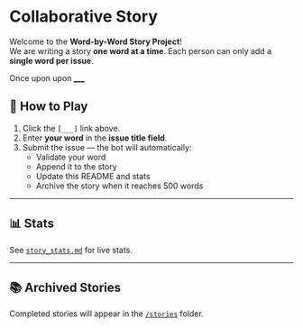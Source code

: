 # Collaborative Story

Welcome to the **Word-by-Word Story Project**!  
We are writing a story **one word at a time**. Each person can only add a **single word per issue**.  

<!-- STORY-START -->
Once upon upon [___](https://github.com/VectorSophie/Storytime/issues/new?title=)
<!-- STORY-END -->

## 📝 How to Play
1. Click the `[___]` link above.  
2. Enter **your word** in the **issue title field**.  
3. Submit the issue — the bot will automatically:  
   - Validate your word  
   - Append it to the story  
   - Update this README and stats  
   - Archive the story when it reaches 500 words  

---

## 📊 Stats
See [`story_stats.md`](story_stats.md) for live stats.  

---

## 📚 Archived Stories
Completed stories will appear in the [`/stories`](stories/) folder.

